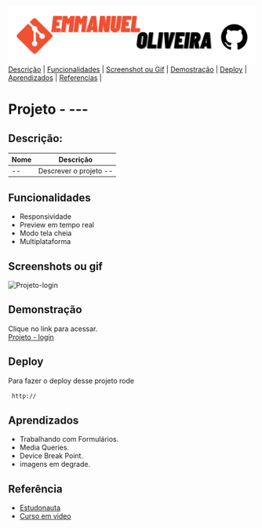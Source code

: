 ![banner-github](https://github.com/emmanuelmarcosdeoliveira/media-query/blob/main/imagens/manu-github.png) 
[Descrição](#descrição) | 
[Funcionalidades](#funcionalidades) |
[Screenshot ou Gif](#screenshots-ou-gif) |
[Demostração](n#demonstração) |
[Deploy](#deploy) |
[Aprendizados](#aprendizados) |
[Referencias](#referência) |
# Projeto - ---
## Descrição:
Nome |   Descrição
---- | ------------
-- | Descrever o projeto --
## Funcionalidades

- Responsividade
- Preview em tempo real
- Modo tela cheia
- Multiplataforma


## Screenshots ou gif 

![Projeto-login](https://github.com/emmanuelmarcosdeoliveira/projeto-login/blob/main/imagens/tela-login.gif)

## Demonstração

Clique no link para acessar. <br>
 [Projeto - login ](http://www.projeto-login-liard.vercel.app/)


## Deploy

Para fazer o deploy desse projeto rode

```bash
 http://
```


## Aprendizados

- Trabalhando com Formulários. 
- Media Queries.
 - Device Break Point. 
- imagens em degrade.

## Referência

 - [Estudonauta](https://www.estudonauta.com/)
 - [Curso em video](https://cursoemvideo.com)
 


